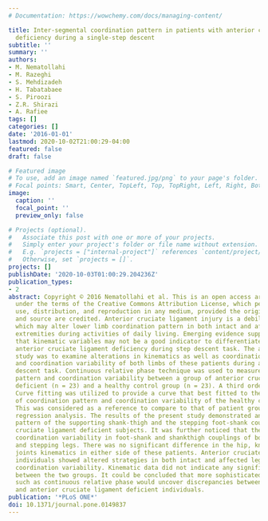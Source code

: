 ```yaml
---
# Documentation: https://wowchemy.com/docs/managing-content/

title: Inter-segmental coordination pattern in patients with anterior cruciate ligament
  deficiency during a single-step descent
subtitle: ''
summary: ''
authors:
- M. Nematollahi
- M. Razeghi
- S. Mehdizadeh
- H. Tabatabaee
- S. Piroozi
- Z.R. Shirazi
- A. Rafiee
tags: []
categories: []
date: '2016-01-01'
lastmod: 2020-10-02T21:00:29-04:00
featured: false
draft: false

# Featured image
# To use, add an image named `featured.jpg/png` to your page's folder.
# Focal points: Smart, Center, TopLeft, Top, TopRight, Left, Right, BottomLeft, Bottom, BottomRight.
image:
  caption: ''
  focal_point: ''
  preview_only: false

# Projects (optional).
#   Associate this post with one or more of your projects.
#   Simply enter your project's folder or file name without extension.
#   E.g. `projects = ["internal-project"]` references `content/project/deep-learning/index.md`.
#   Otherwise, set `projects = []`.
projects: []
publishDate: '2020-10-03T01:00:29.204236Z'
publication_types:
- 2
abstract: Copyright © 2016 Nematollahi et al. This is an open access article distributed
  under the terms of the Creative Commons Attribution License, which permits unrestricted
  use, distribution, and reproduction in any medium, provided the original author
  and source are credited. Anterior cruciate ligament injury is a debilitating pathology
  which may alter lower limb coordination pattern in both intact and affected lower
  extremities during activities of daily living. Emerging evidence supports the notion
  that kinematic variables may not be a good indicator to differentiate patients with
  anterior cruciate ligament deficiency during step descent task. The aim of the present
  study was to examine alterations in kinematics as well as coordination patterns
  and coordination variability of both limbs of these patients during a single step
  descent task. Continuous relative phase technique was used to measure coordination
  pattern and coordination variability between a group of anterior cruciate ligament
  deficient (n = 23) and a healthy control group (n = 23). A third order polynomial
  Curve fitting was utilized to provide a curve that best fitted to the data points
  of coordination pattern and coordination variability of the healthy control group.
  This was considered as a reference to compare to that of patient group using nonlinear
  regression analysis. The results of the present study demonstrated an altered coordination
  pattern of the supporting shank-thigh and the stepping foot-shank couplings in anterior
  cruciate ligament deficient subjects. It was further noticed that there was an increased
  coordination variability in foot-shank and shankthigh couplings of both supporting
  and stepping legs. There was no significant difference in the hip, knee and ankle
  joints kinematics in either side of these patients. Anterior cruciate ligament deficient
  individuals showed altered strategies in both intact and affected legs, with increased
  coordination variability. Kinematic data did not indicate any significant difference
  between the two groups. It could be concluded that more sophisticated dynamic approach
  such as continuous relative phase would uncover discrepancies between the healthy
  and anterior cruciate ligament deficient individuals.
publication: '*PLoS ONE*'
doi: 10.1371/journal.pone.0149837
---
```

